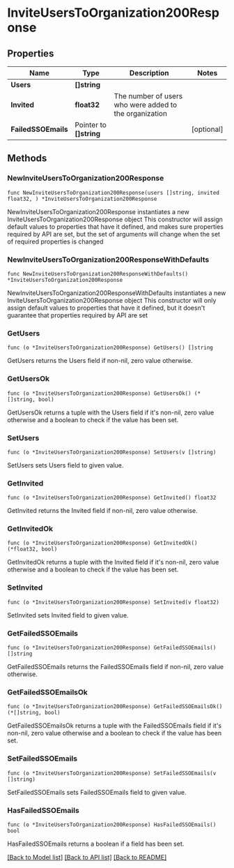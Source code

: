 # InviteUsersToOrganization200Response

## Properties

Name | Type | Description | Notes
------------ | ------------- | ------------- | -------------
**Users** | **[]string** |  | 
**Invited** | **float32** | The number of users who were added to the organization | 
**FailedSSOEmails** | Pointer to **[]string** |  | [optional] 

## Methods

### NewInviteUsersToOrganization200Response

`func NewInviteUsersToOrganization200Response(users []string, invited float32, ) *InviteUsersToOrganization200Response`

NewInviteUsersToOrganization200Response instantiates a new InviteUsersToOrganization200Response object
This constructor will assign default values to properties that have it defined,
and makes sure properties required by API are set, but the set of arguments
will change when the set of required properties is changed

### NewInviteUsersToOrganization200ResponseWithDefaults

`func NewInviteUsersToOrganization200ResponseWithDefaults() *InviteUsersToOrganization200Response`

NewInviteUsersToOrganization200ResponseWithDefaults instantiates a new InviteUsersToOrganization200Response object
This constructor will only assign default values to properties that have it defined,
but it doesn't guarantee that properties required by API are set

### GetUsers

`func (o *InviteUsersToOrganization200Response) GetUsers() []string`

GetUsers returns the Users field if non-nil, zero value otherwise.

### GetUsersOk

`func (o *InviteUsersToOrganization200Response) GetUsersOk() (*[]string, bool)`

GetUsersOk returns a tuple with the Users field if it's non-nil, zero value otherwise
and a boolean to check if the value has been set.

### SetUsers

`func (o *InviteUsersToOrganization200Response) SetUsers(v []string)`

SetUsers sets Users field to given value.


### GetInvited

`func (o *InviteUsersToOrganization200Response) GetInvited() float32`

GetInvited returns the Invited field if non-nil, zero value otherwise.

### GetInvitedOk

`func (o *InviteUsersToOrganization200Response) GetInvitedOk() (*float32, bool)`

GetInvitedOk returns a tuple with the Invited field if it's non-nil, zero value otherwise
and a boolean to check if the value has been set.

### SetInvited

`func (o *InviteUsersToOrganization200Response) SetInvited(v float32)`

SetInvited sets Invited field to given value.


### GetFailedSSOEmails

`func (o *InviteUsersToOrganization200Response) GetFailedSSOEmails() []string`

GetFailedSSOEmails returns the FailedSSOEmails field if non-nil, zero value otherwise.

### GetFailedSSOEmailsOk

`func (o *InviteUsersToOrganization200Response) GetFailedSSOEmailsOk() (*[]string, bool)`

GetFailedSSOEmailsOk returns a tuple with the FailedSSOEmails field if it's non-nil, zero value otherwise
and a boolean to check if the value has been set.

### SetFailedSSOEmails

`func (o *InviteUsersToOrganization200Response) SetFailedSSOEmails(v []string)`

SetFailedSSOEmails sets FailedSSOEmails field to given value.

### HasFailedSSOEmails

`func (o *InviteUsersToOrganization200Response) HasFailedSSOEmails() bool`

HasFailedSSOEmails returns a boolean if a field has been set.


[[Back to Model list]](../README.md#documentation-for-models) [[Back to API list]](../README.md#documentation-for-api-endpoints) [[Back to README]](../README.md)


